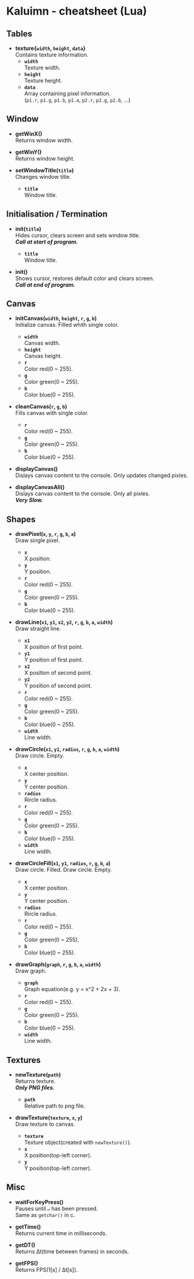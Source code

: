 # Kaluimn - cheatsheet (Lua)

## Tables

* **texture{`width`, `height`, `data`}**  
	Contains texture information.
	* **`width`**  
		Texture width.
	* **`height`**  
		Texture height.
	* **`data`**  
		Array containing pixel information.  
		(`p1.r`, `p1.g`, `p1.b`, `p1.a`, `p2.r`, `p2.g`, `p2.b`, ...)

## Window

* **getWinX()**  
	Returns window width.

* **getWinY()**  
	Returns window height.

* **setWindowTitle(`title`)**  
	Changes window title.
	* **`title`**  
		Window title.

## Initialisation / Termination

* **init(`title`)**  
	Hides cursor, clears screen and sets window title.   
	***Call at start of program.***
	* **`title`**  
		Window title.

* **init()**  
	Shows cursor, restores default color and clears screen.  
	***Call at end of program.***

## Canvas

* **initCanvas(`width`, `height`, `r`, `g`, `b`)**  
	Initialize canvas. Filled whith single color.
	* **`width`**  
		Canvas width.
	* **`height`**  
		Canvas height.
	* **`r`**  
		Color red(0 ~ 255).
	* **`g`**  
		Color green(0 ~ 255).
	* **`b`**  
		Color blue(0 ~ 255).

* **cleanCanvas(`r`, `g`, `b`)**  
	Fills canvas with single color.
	* **`r`**  
		Color red(0 ~ 255).
	* **`g`**  
		Color green(0 ~ 255).
	* **`b`**  
		Color blue(0 ~ 255).

* **displayCanvas()**  
	Dislays canvas content to the console. Only updates changed pixles.

* **displayCanvasAll()**  
	Dislays canvas content to the console. Only all pixles.  
	***Very Slow.***


## Shapes



* **drawPixel(`x`, `y`, `r`, `g`, `b`, `a`)**  
	Draw single pixel.
	* **`x`**  
		X position.
	* **`y`**  
		Y position.
	* **`r`**  
		Color red(0 ~ 255).
	* **`g`**  
		Color green(0 ~ 255).
	* **`b`**  
		Color blue(0 ~ 255).

* **drawLine(`x1`, `y1`, `x2`, `y2`, `r`, `g`, `b`, `a`, `width`)**  
	Draw straight line.
	* **`x1`**  
		X position of first point.
	* **`y1`**  
		Y position of first point.
	* **`x2`**  
		X position of second point.
	* **`y2`**  
		Y position of second point.
	* **`r`**  
		Color red(0 ~ 255).
	* **`g`**  
		Color green(0 ~ 255).
	* **`b`**  
		Color blue(0 ~ 255).
	* **`width`**  
		Line width.

* **drawCircle(`x1`, `y1`, `radius`, `r`, `g`, `b`, `a`, `width`)**  
	Draw circle. Empty.
	* **`x`**  
		X center position.
	* **`y`**  
		Y center position.
	* **`radius`**  
		Rircle radius.
	* **`r`**  
		Color red(0 ~ 255).
	* **`g`**  
		Color green(0 ~ 255).
	* **`b`**  
		Color blue(0 ~ 255).
	* **`width`**  
		Line width.

* **drawCircleFill(`x1`, `y1`, `radius`, `r`, `g`, `b`, `a`)**  
	Draw circle. Filled.
	Draw circle. Empty.
	* **`x`**  
		X center position.
	* **`y`**  
		Y center position.
	* **`radius`**  
		Rircle radius.
	* **`r`**  
		Color red(0 ~ 255).
	* **`g`**  
		Color green(0 ~ 255).
	* **`b`**  
		Color blue(0 ~ 255).

* **drawGraph(`graph`, `r`, `g`, `b`, `a`, `width`)**  
	Draw graph.
	* **`graph`**  
		Graph equation(e.g. y = x^2 + 2x + 3).
	* **`r`**  
		Color red(0 ~ 255).
	* **`g`**  
		Color green(0 ~ 255).
	* **`b`**  
		Color blue(0 ~ 255).
	* **`width`**  
		Line width.

## Textures

* **newTexture(`path`)**  
	Returns texture.  
	***Only PNG files.***
	* **`path`**  
		Relative path to png file.

* **drawTexture(`texture`, `x`, `y`)**  
	Draw texture to canvas.
	* **`texture`**  
		Texture object(created with `newTexture()`).
	* **`x`**  
		X position(top-left corner).
	* **`y`**  
		Y position(top-left corner).

## Misc

* **waitForKeyPress()**  
	Pauses until `↵` has been pressed.  
	Same as `getchar()` in c.

* **getTime()**  
	Returns current time in milliseconds.

* **getDT()**  
	Returns Δt(time between frames) in seconds.

* **getFPS()**  
	Returns FPS(1[s] / Δt[s]).
